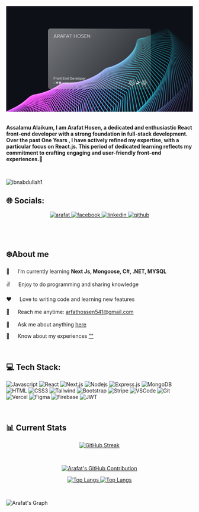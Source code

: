 <a href="https://www.linkedin.com/in/arafatibnabdullah/">
<!-- <img src="./Images/Arafat Hosen Github Banner.png" /> -->
<img src="./Images/Github Banner.png" />
<!-- <img src="./Images/GitBanner.png" /> -->

</a>

<br/>
<br/>

**Assalamu Alaikum, I am Arafat Hosen, a dedicated and enthusiastic React front-end developer with a strong foundation in full-stack development. Over the past One Years , I have actively refined my expertise, with a particular focus on React.js. This period of dedicated learning reflects my commitment to crafting engaging and user-friendly front-end experiences.🚀**

<br/>
<!-- <p align="left"> <img src="https://komarev.com/ghpvc/?username=ibnabdullah1&label=Profile%20views&color=0e75b6&style=flat" alt="ibnabdullah1" /> </p> -->
 <p align="left"> <img src="https://komarev.com/ghpvc/?username=ibnabdullah1&label=Profile%20views&color=9745F5&style=flat" alt="ibnabdullah1" /> </p>

## 🌐 Socials:

<p align="center">
 <a href="https://arafathosen.vercel.app/" target="blank">
  <img src="https://img.shields.io/badge/Website-DC143C?style=for-the-badge&logo=medium&logoColor=white" alt="arafat" style="margin-bottom: 5px;" />
 </a>
<a href="https://www.facebook.com/ArafatIbnAbdullah.A" target="_blank">
<img src=https://img.shields.io/badge/facebook-%232E87FB.svg?&style=for-the-badge&logo=facebook&logoColor=white alt=facebook style="margin-bottom: 5px;" />
<a href="https://www.linkedin.com/in/arafatibnabdullah/" target="_blank">
<img src=https://img.shields.io/badge/linkedin-%231E77B5.svg?&style=for-the-badge&logo=linkedin&logoColor=white alt=linkedin style="margin-bottom: 5px;" />
 </a> 
<a href="https://github.com/ibnabdullah1" target="_blank">
<img src=https://img.shields.io/badge/github-%2324292e.svg?&style=for-the-badge&logo=github&logoColor=white alt=github style="margin-bottom: 5px;" />
  </a> 
</p>

</br> </br>

<!-- ## Profile Visitor

  <p align="center">
 <img align="left" alt="" width="35%" src="https://profile-counter.glitch.me/ibnabdullah1/count.svg" />

</p></br> </br>  -->

## ❄️About me

<p>

🌱 &emsp; I’m currently learning **Next Js, Mongoose, C#, .NET, MYSQL** <br/><br/>
✌️ &emsp; Enjoy to do programming and sharing knowledge <br/><br/>
❤️ &emsp; Love to writing code and learning new features<br/><br/>
📧 &emsp; Reach me anytime: arfathossen541@gmail.com<br/>
<br/>
💬 &emsp; Ask me about anything [here](https://github.com/ibnabdullah1)
<br/>

📄 &emsp; Know about my experiences [""]("")

</p>

<br/>

## 💻 Tech Stack:

![Javascript](https://img.shields.io/badge/Javascript-F0DB4F?style=for-the-badge&labelColor=black&logo=javascript&logoColor=F0DB4F)
![React](https://img.shields.io/badge/-React-61DBFB?style=for-the-badge&labelColor=black&logo=react&logoColor=61DBFB)
![Next.js](https://img.shields.io/badge/next.js-000000?style=for-the-badge&logo=nextdotjs&logoColor=white)
![Nodejs](https://img.shields.io/badge/Nodejs-3C873A?style=for-the-badge&labelColor=black&logo=node.js&logoColor=3C873A)
![Express.js](https://img.shields.io/badge/Express.js-000000?style=for-the-badge&logo=express&logoColor=white)
![MongoDB](https://img.shields.io/badge/MongoDB-4EA94B?style=for-the-badge&logo=mongodb&logoColor=white)
![HTML](https://img.shields.io/badge/HTML5-E34F26?style=for-the-badge&logo=html5&logoColor=white)
![CSS3](https://img.shields.io/badge/CSS3-1572B6?style=for-the-badge&logo=css3&logoColor=white)
![Tailwind](https://img.shields.io/badge/Tailwind_CSS-092749?style=for-the-badge&logo=tailwindcss&logoColor=06B6D4&labelColor=000000)
![Bootstrap](https://img.shields.io/badge/Bootstrap-563D7C?style=for-the-badge&logo=bootstrap&logoColor=white)
![Stripe](https://img.shields.io/badge/Stripe-626CD9?style=for-the-badge&logo=Stripe&logoColor=white)
![VSCode](https://img.shields.io/badge/Visual_Studio-0078d7?style=for-the-badge&logo=visual%20studio&logoColor=white)
![Git](https://img.shields.io/badge/Git-F05032?style=for-the-badge&logo=git&logoColor=white)
![Vercel](https://img.shields.io/badge/Vercel-000000?style=for-the-badge&logo=vercel&logoColor=white)
![Figma](https://img.shields.io/badge/Figma-F24E1E?style=for-the-badge&logo=figma&logoColor=white)
![Firebase](https://img.shields.io/badge/firebase-ffca28?style=for-the-badge&logo=firebase&logoColor=black)
![JWT](https://img.shields.io/badge/JWT-000000?style=for-the-badge&logo=JSON%20web%20tokens&logoColor=white)

<br/>

## 📊 Current Stats

<p align="center">
  <a href="">
    <img src="https://github-readme-streak-stats.herokuapp.com?user=ibnabdullah1&theme=midnight-purple&hide_border=true&background=0D1117&stroke=0D1117&fire=00F0FF&currStreakNum=00F0FF&ring=00F0FF&currStreakLabel=00F0FF" alt="GitHub Streak"  width="81%"">
  </a>
</p>

<br />
<p align="center">
  <a href="https://github.com/ibnabdullah1">
    <img src="https://github-profile-summary-cards.vercel.app/api/cards/profile-details?username=ibnabdullah1&theme=midnight_purple" alt="Arafat's GitHub Contribution" >
  </a>
</p>

<p align="center">
  <a target="_blank" rel="noopener noreferrer nofollow" href="">
    <img src="https://github-readme-stats.vercel.app/api/top-langs/?username=ibnabdullah1&amp;layout=compact&amp;theme=midnight-purple&hide_border=true" alt="Top Langs" style="width: 42%;">
  </a>
  <a target="_blank" rel="noopener noreferrer nofollow" href="https://github-readme-stats.vercel.app/api/top-langs/?username=ibnabdullah1&amp;layout=compact&amp;theme=midnight-purple">
    <img src="https://github-profile-summary-cards.vercel.app/api/cards/stats?username=ibnabdullah1&theme=midnight_purple" alt="Top Langs" style="width: 39.5%; ">
  </a>
 
</p>
 
<br/>

![Arafat's Graph](https://github-readme-activity-graph.vercel.app/graph?username=ibnabdullah1&custom_title=Al%20Siam's%20GitHub%20Activity%20Graph&bg_color=0D1117&color=00F0FF&line=00F0FF&point=00F0FF&area_color=00F0FF&title_color=00F0FF&area=true&hide_border=true)
